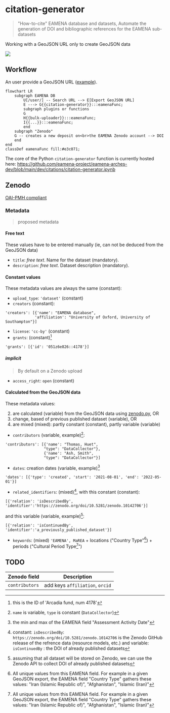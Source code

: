 # citation-generator
> "How-to-cite" EAMENA database and datasets, Automate the generation of DOI and bibliographic references for the EAMENA sub-datasets 

Working with a GeoJSON URL only to create GeoJSON data
  
![](https://raw.githubusercontent.com/eamena-project/eamena-arches-dev/main/www/geojson-export.png)
  

## Workflow

An user provide a GeoJSON URL ([example](https://github.com/eamena-project/eamena-arches-dev/tree/main/projects/sistan#dataset)).

```mermaid
flowchart LR
	subgraph EAMENA DB
		U[/user/] -- Search URL --> E[Export GeoJSON URL]
		E ---> G{{citation-generator}}:::eamenaFunc;
		subgraph plugins or functions
		G
		H{{bulk-uploader}}:::eamenaFunc;
		I{{...}}:::eamenaFunc;
		end
	subgraph "Zenodo"
	G -- creates a new deposit on<br>the EAMENA Zenodo account --> DOI
	end
end
classDef eamenaFunc fill:#e3c071;
```

The core of the Python `citation-generator` function is currently hosted here: https://github.com/eamena-project/eamena-arches-dev/blob/main/dev/citations/citation-generator.ipynb

## Zenodo

[OAI-PMH compliant](https://developers.zenodo.org/#oai-pmh)

### Metadata
> proposed metadata

#### Free text

These values have to be entered manually (ie, can not be deduced from the GeoJSON data)

* `title`: *free text*. Name for the dataset (mandatory).
* `description`: *free text*. Dataset description (mandatory).

#### Constant values

These metadata values are always the same (constant):

* `upload_type`: `'dataset'` (constant)
* `creators` (constant):
 ```
'creators': [{'name': "EAMENA database",
			  'affiliation': "University of Oxford, University of Southampton"}]
```
* `license`: `'cc-by'` (constant)
* `grants`: (constant)[^4]
```
'grants': [{'id': '051z6e826::4178'}]
```

##### implicit
> By default on a Zenodo upload

* `access_right`: `open` (constant)


#### Calculated from the GeoJSON data

These metadata values:

2. are calculated (variable) from the GeoJSON data using [zenodo.py](https://github.com/eamena-project/eamena-functions/blob/main/zenodo/zenodo.py), OR 
3. change, based of previous published dataset (variable), OR
4. are mixed (mixed): partly constant (constant), partly variable (variable) 

* `contributors` (variable, example)[^6]:
 ```
'contributors': [{'name': "Thomas, Huet",
				  "type": "DataCollector"},
				  {'name': "Ash, Smith",
			  	  "type": "DataCollector"}]
```
* `dates`: creation dates (variable, example)[^2]
```
'dates': [{'type': 'created', 'start': '2021-08-01', 'end': '2022-05-01'}]
```
* `related_identifiers`:  (mixed)[^3], with this constant (constant):
```
[{'relation': 'isDescribedBy', 'identifier':'https://zenodo.org/doi/10.5281/zenodo.10142706'}] 
```
and this variable (variable, example)[^5]:
```
[{'relation': 'isContinuedBy', 'identifier':'a_previously_published_dataset'}] 
```
* `keywords`: (mixed)
`'EAMENA', MaREA` + locations ("Country Type"[^1]) + periods ("Cultural Period Type[^1]")


## TODO


| Zenodo field | Description |
|------|-------------|
| `contributors` | add keys `affiliation`, `orcid` |


[^2]: the min and max of the EAMENA field "Assessment Activity Date"
[^1]: All unique values from this EAMENA field. For example in a given GeoJSON export, the EAMENA field "Country Type" gathers these values: "Iran (Islamic Republic of)", "Afghanistan", "Islamic (Iran)"
[^3]: constant: `isDescribedBy`: `https://zenodo.org/doi/10.5281/zenodo.10142706` is the Zenodo GitHub release of the refrence data (resource models, etc.) and variable: `isContinuedBy` : the DOI of already published datasets
[^4]: this is the ID of 'Arcadia fund, num 4178'
[^5]: assuming that all dataset will be stored on Zenodo, we can use the Zenodo API to collect DOI of already published datasets
[^6]: `name` is variable, `type` is constant (`DataCollector`)